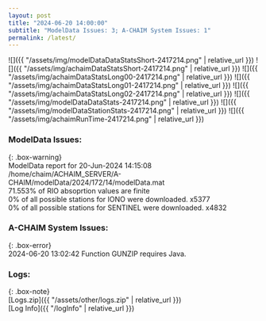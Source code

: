 ```yaml
---
layout: post
title: "2024-06-20 14:00:00"
subtitle: "ModelData Issues: 3; A-CHAIM System Issues: 1"
permalink: /latest/
---
```


![]({{ "/assets/img/modelDataDataStatsShort-2417214.png" | relative_url }})
![]({{ "/assets/img/achaimDataStatsShort-2417214.png" | relative_url }})
![]({{ "/assets/img/achaimDataStatsLong00-2417214.png" | relative_url }})
![]({{ "/assets/img/achaimDataStatsLong01-2417214.png" | relative_url }})
![]({{ "/assets/img/achaimDataStatsLong02-2417214.png" | relative_url }})
![]({{ "/assets/img/modelDataDataStats-2417214.png" | relative_url }})
![]({{ "/assets/img/modelDataStationStats-2417214.png" | relative_url }})
![]({{ "/assets/img/achaimRunTime-2417214.png" | relative_url }})


### ModelData Issues:  
  
{: .box-warning}  
 ModelData report for 20-Jun-2024 14:15:08   
 /home/chaim/ACHAIM_SERVER/A-CHAIM/modelData/2024/172/14/modelData.mat   
 71.553% of RIO absoprtion values are finite   
 0% of all possible stations for IONO were downloaded. x5377   
 0% of all possible stations for SENTINEL were downloaded. x4832   
  
### A-CHAIM System Issues:  
  
{: .box-error}  
2024-06-20 13:02:42 Function GUNZIP requires Java.  

### Logs:  
  
{: .box-note}  
[Logs.zip]({{ "/assets/other/logs.zip" | relative_url }})  
[Log Info]({{ "/logInfo" | relative_url }})  
